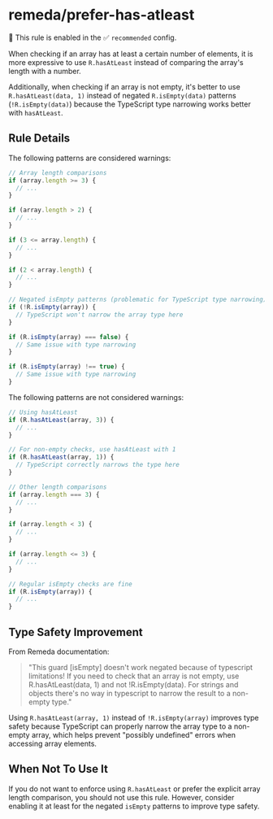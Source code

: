 # remeda/prefer-has-atleast

💼 This rule is enabled in the ✅ `recommended` config.

<!-- end auto-generated rule header -->

When checking if an array has at least a certain number of elements, it is more expressive to use `R.hasAtLeast` instead of comparing the array's length with a number.

Additionally, when checking if an array is not empty, it's better to use `R.hasAtLeast(data, 1)` instead of negated `R.isEmpty(data)` patterns (`!R.isEmpty(data)`) because the TypeScript type narrowing works better with `hasAtLeast`.

## Rule Details

The following patterns are considered warnings:

```js
// Array length comparisons
if (array.length >= 3) {
  // ...
}

if (array.length > 2) {
  // ...
}

if (3 <= array.length) {
  // ...
}

if (2 < array.length) {
  // ...
}

// Negated isEmpty patterns (problematic for TypeScript type narrowing)
if (!R.isEmpty(array)) {
  // TypeScript won't narrow the array type here
}

if (R.isEmpty(array) === false) {
  // Same issue with type narrowing
}

if (R.isEmpty(array) !== true) {
  // Same issue with type narrowing
}
```

The following patterns are not considered warnings:

```js
// Using hasAtLeast
if (R.hasAtLeast(array, 3)) {
  // ...
}

// For non-empty checks, use hasAtLeast with 1
if (R.hasAtLeast(array, 1)) {
  // TypeScript correctly narrows the type here
}

// Other length comparisons
if (array.length === 3) {
  // ...
}

if (array.length < 3) {
  // ...
}

if (array.length <= 3) {
  // ...
}

// Regular isEmpty checks are fine
if (R.isEmpty(array)) {
  // ...
}
```

## Type Safety Improvement

From Remeda documentation:

> "This guard [isEmpty] doesn't work negated because of typescript limitations! If you need to check that an array is not empty, use R.hasAtLeast(data, 1) and not !R.isEmpty(data). For strings and objects there's no way in typescript to narrow the result to a non-empty type."

Using `R.hasAtLeast(array, 1)` instead of `!R.isEmpty(array)` improves type safety because TypeScript can properly narrow the array type to a non-empty array, which helps prevent "possibly undefined" errors when accessing array elements.

## When Not To Use It

If you do not want to enforce using `R.hasAtLeast` or prefer the explicit array length comparison, you should not use this rule. However, consider enabling it at least for the negated `isEmpty` patterns to improve type safety.
